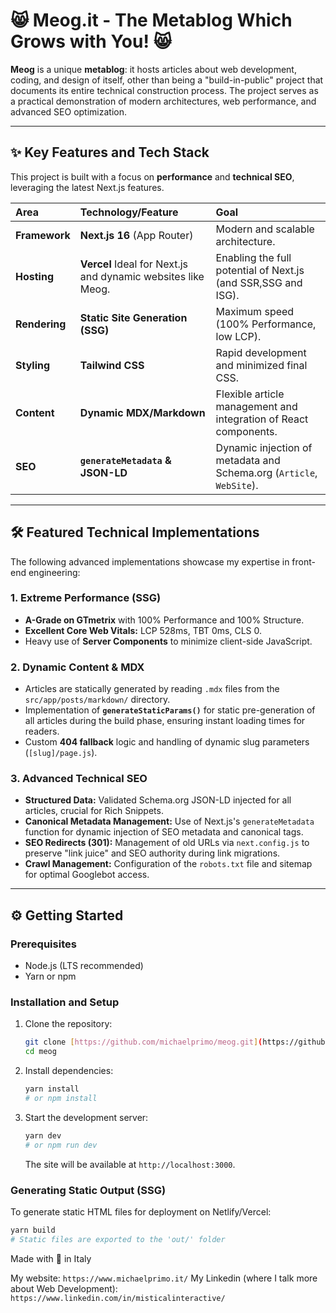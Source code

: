 # 😸 Meog.it - The Metablog Which Grows with You! 😸

**Meog** is a unique **metablog**: it hosts articles about web development, coding, and design of itself, other than being a "build-in-public" project that documents its entire technical construction process. The project serves as a practical demonstration of modern architectures, web performance, and advanced SEO optimization.

---

## ✨ Key Features and Tech Stack

This project is built with a focus on **performance** and **technical SEO**, leveraging the latest Next.js features.

| Area | Technology/Feature | Goal |
| :--- | :--- | :--- |
| **Framework** | **Next.js 16** (App Router) | Modern and scalable architecture. |
| **Hosting** | **Vercel** Ideal for Next.js and dynamic websites like Meog. | Enabling the full potential of Next.js (and SSR,SSG and ISG). |
| **Rendering** | **Static Site Generation (SSG)** | Maximum speed (100% Performance, low LCP). |
| **Styling** | **Tailwind CSS** | Rapid development and minimized final CSS. |
| **Content** | **Dynamic MDX/Markdown** | Flexible article management and integration of React components. |
| **SEO** | **`generateMetadata` & JSON-LD** | Dynamic injection of metadata and Schema.org (`Article`, `WebSite`). |

---

## 🛠️ Featured Technical Implementations

The following advanced implementations showcase my expertise in front-end engineering:

### **1. Extreme Performance (SSG)**

* **A-Grade on GTmetrix** with 100% Performance and 100% Structure.
* **Excellent Core Web Vitals:** LCP 528ms, TBT 0ms, CLS 0.
* Heavy use of **Server Components** to minimize client-side JavaScript.

### **2. Dynamic Content & MDX**

* Articles are statically generated by reading `.mdx` files from the `src/app/posts/markdown/` directory.
* Implementation of **`generateStaticParams()`** for static pre-generation of all articles during the build phase, ensuring instant loading times for readers.
* Custom **404 fallback** logic and handling of dynamic slug parameters (`[slug]/page.js`).

### **3. Advanced Technical SEO**

* **Structured Data:** Validated Schema.org JSON-LD injected for all articles, crucial for Rich Snippets.
* **Canonical Metadata Management:** Use of Next.js's `generateMetadata` function for dynamic injection of SEO metadata and canonical tags.
* **SEO Redirects (301):** Management of old URLs via `next.config.js` to preserve "link juice" and SEO authority during link migrations.
* **Crawl Management:** Configuration of the `robots.txt` file and sitemap for optimal Googlebot access.

---

## ⚙️ Getting Started

### **Prerequisites**

* Node.js (LTS recommended)
* Yarn or npm

### **Installation and Setup**

1.  Clone the repository:
    ```bash
    git clone [https://github.com/michaelprimo/meog.git](https://github.com/michaelprimo/meog.git)
    cd meog
    ```
2.  Install dependencies:
    ```bash
    yarn install
    # or npm install
    ```
3.  Start the development server:
    ```bash
    yarn dev
    # or npm run dev
    ```
    The site will be available at `http://localhost:3000`.

### **Generating Static Output (SSG)**

To generate static HTML files for deployment on Netlify/Vercel:

```bash
yarn build
# Static files are exported to the 'out/' folder
```

Made with 💙 in Italy

My website: `https://www.michaelprimo.it/`
My Linkedin (where I talk more about Web Development): `https://www.linkedin.com/in/misticalinteractive/`